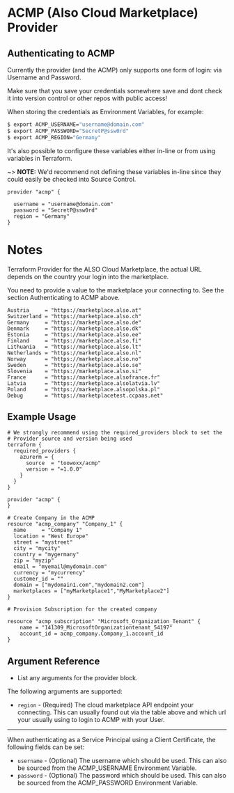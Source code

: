 # ACMP (Also Cloud Marketplace) Provider

## Authenticating to ACMP

Currently the provider (and the ACMP) only supports one form of login: via Username and Password.

Make sure that you save your credentials somewhere save and dont check it into version control or other repos with public access!

When storing the credentials as Environment Variables, for example:

```bash
$ export ACMP_USERNAME="username@domain.com"
$ export ACMP_PASSWORD="SecretP@ssw0rd"
$ export ACMP_REGION="Germany"
```

It's also possible to configure these variables either in-line or from using variables in Terraform.

~> **NOTE:** We'd recommend not defining these variables in-line since they could easily be checked into Source Control.

```hcl
provider "acmp" {

  username = "username@domain.com"
  password = "SecretP@ssw0rd"
  region = "Germany"
}
```

# Notes

Terraform Provider for the ALSO Cloud Marketplace, the actual URL depends on the country your login into the marketplace.

You need to provide a value to the marketplace your connecting to.
See the section Authenticating to ACMP above.

	Austria     = "https://marketplace.also.at"
	Switzerland = "https://marketplace.also.ch"
	Germany     = "https://marketplace.also.de"
	Denmark     = "https://marketplace.also.dk"
	Estonia     = "https://marketplace.also.ee"
	Finland     = "https://marketplace.also.fi"
	Lithuania   = "https://marketplace.also.lt"
	Netherlands = "https://marketplace.also.nl"
	Norway      = "https://marketplace.also.no"
	Sweden      = "https://marketplace.also.se"
	Slovenia    = "https://marketplace.also.si"
	France      = "https://marketplace.alsofrance.fr"
	Latvia      = "https://marketplace.alsolatvia.lv"
	Poland      = "https://marketplace.alsopolska.pl"
	Debug       = "https://marketplacetest.ccpaas.net"

## Example Usage

```hcl
# We strongly recommend using the required_providers block to set the
# Provider source and version being used
terraform {
  required_providers {
    azurerm = {
      source  = "toowoxx/acmp"
      version = "=1.0.0"
    }
  }
}

provider "acmp" {
}

# Create Company in the ACMP
resource "acmp_company" "Company_1" {
  name     = "Company 1"
  location = "West Europe"
  street = "mystreet"
  city = "mycity"
  country = "mygermany"
  zip = "myzip"
  email = "myemail@mydomain.com"
  currency = "mycurrency"
  customer_id = ""
  domain = ["mydomain1.com","mydomain2.com"]
  marketplaces = ["myMarketplace1","MyMarketplace2"]
}

# Provision Subscription for the created company

resource "acmp_subscription" "Microsoft_Organization_Tenant" {
    name = "141309_MicrosoftOrganizationtenant_54197"
    account_id = acmp_company.Company_1.account_id
}

```

## Argument Reference

* List any arguments for the provider block.

The following arguments are supported:

* `region` - (Required) The cloud marketplace API endpoint your connecting. This can usually found out via the table above and which url your usually using to login to ACMP with your User.

---

When authenticating as a Service Principal using a Client Certificate, the following fields can be set:

* `username` - (Optional) The username which should be used. This can also be sourced from the ACMP_USERNAME Environment Variable.
* `password` - (Optional) The password which should be used. This can also be sourced from the ACMP_PASSWORD Environment Variable.